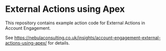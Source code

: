 # External Actions using Apex

This repository contains example action code for External Actions in Account Engagement.

See https://nebulaconsulting.co.uk/insights/account-engagement-external-actions-using-apex/ for details.